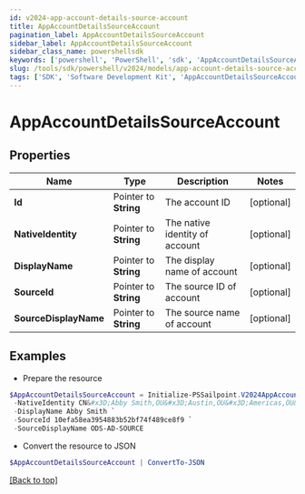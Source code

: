 ```yaml
---
id: v2024-app-account-details-source-account
title: AppAccountDetailsSourceAccount
pagination_label: AppAccountDetailsSourceAccount
sidebar_label: AppAccountDetailsSourceAccount
sidebar_class_name: powershellsdk
keywords: ['powershell', 'PowerShell', 'sdk', 'AppAccountDetailsSourceAccount', 'V2024AppAccountDetailsSourceAccount'] 
slug: /tools/sdk/powershell/v2024/models/app-account-details-source-account
tags: ['SDK', 'Software Development Kit', 'AppAccountDetailsSourceAccount', 'V2024AppAccountDetailsSourceAccount']
---
```



# AppAccountDetailsSourceAccount

## Properties

Name | Type | Description | Notes
------------ | ------------- | ------------- | -------------
**Id** |  Pointer to **String** | The account ID | [optional] 
**NativeIdentity** |  Pointer to **String** | The native identity of account | [optional] 
**DisplayName** |  Pointer to **String** | The display name of account | [optional] 
**SourceId** |  Pointer to **String** | The source ID of account | [optional] 
**SourceDisplayName** |  Pointer to **String** | The source name of account | [optional] 

## Examples

- Prepare the resource
```powershell
$AppAccountDetailsSourceAccount = Initialize-PSSailpoint.V2024AppAccountDetailsSourceAccount  -Id fbf4f72280304f1a8bc808fc2a3bcf7b `
 -NativeIdentity CN&#x3D;Abby Smith,OU&#x3D;Austin,OU&#x3D;Americas,OU&#x3D;Demo,DC&#x3D;seri,DC&#x3D;acme,DC&#x3D;com `
 -DisplayName Abby Smith `
 -SourceId 10efa58ea3954883b52bf74f489ce8f9 `
 -SourceDisplayName ODS-AD-SOURCE
```

- Convert the resource to JSON
```powershell
$AppAccountDetailsSourceAccount | ConvertTo-JSON
```


[[Back to top]](#) 

